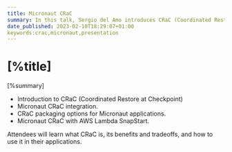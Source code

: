 ```yaml
---
title: Micronaut CRaC
summary: In this talk, Sergio del Amo introduces CRaC (Coordinated Restore at Checkpoint) and its support within the Micronaut Framework. 
date_published: 2023-02-10T18:29:07+01:00
keywords:crac,micronaut,presentation
---
```


# [%title]

[%summary]

- Introduction to CRaC (Coordinated Restore at Checkpoint) 
- Micronaut CRaC integration. 
- CRaC packaging options for Micronaut applications. 
- Micronaut CRaC with AWS Lambda SnapStart. 

Attendees will learn what CRaC is, its benefits and tradeoffs, and how to use it in their applications. 
